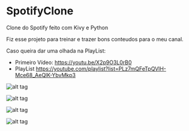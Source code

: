 # SpotifyClone
Clone do Spotify feito com Kivy e Python

Fiz esse projeto para treinar e trazer bons conteudos para o meu canal.

Caso queira dar uma olhada na PlayList:
 - Primeiro Vídeo: https://youtu.be/X2p9O3L0rB0
 - PlayList https://youtube.com/playlist?list=PLz7mQFeTpQVlH-Mce68_AeQlK-YbvMkp3

 ![alt tag](https://github.com/SrGambiarra/SpotifyClone/tree/main/examples/one.png)

 ![alt tag](https://github.com/SrGambiarra/SpotifyClone/tree/main/examples/two.png)

 ![alt tag](https://github.com/SrGambiarra/SpotifyClone/tree/main/examples/three.png)

 ![alt tag](https://github.com/SrGambiarra/SpotifyClone/tree/main/examples/four.png)
